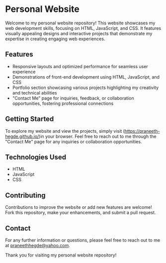 

# Personal Website

Welcome to my personal website repository! This website showcases my web development skills, focusing on HTML, JavaScript, and CSS. It features visually appealing designs and interactive projects that demonstrate my expertise in creating engaging web experiences.

## Features

- Responsive layouts and optimized performance for seamless user experience
- Demonstrations of front-end development using HTML, JavaScript, and CSS
- Portfolio section showcasing various projects highlighting my creativity and technical abilities
- "Contact Me" page for inquiries, feedback, or collaboration opportunities, fostering professional connections

## Getting Started

To explore my website and view the projects, simply visit (https://praneeth-hegde.github.io/)in your browser. Feel free to reach out to me through the "Contact Me" page for any inquiries or collaboration opportunities.

## Technologies Used

- HTML
- JavaScript
- CSS

## Contributing

Contributions to improve the website or add new features are welcome! Fork this repository, make your enhancements, and submit a pull request.

## Contact

For any further information or questions, please feel free to reach out to me at praneethhegde@yahoo.com.

Thank you for visiting my personal website repository!
